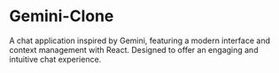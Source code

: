 # Gemini-Clone
A chat application inspired by Gemini, featuring a modern interface and context management with React. Designed to offer an engaging and intuitive chat experience.
